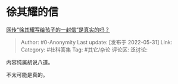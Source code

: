 # 徐其耀的信
[网传“徐其耀写给孩子的一封信”是真实的吗？](https://www.zhihu.com/question/525299232/answer/2508614208)

> Author: #0-Anonymity
> Last update: [发布于 2022-05-31]
> Link:
> Category: #社科答集
> Tag: #其它/杂论
> 评论区:
> 泛讨论:

内容纯属胡说八道。

不太可能是真的。
